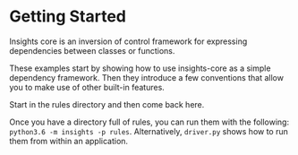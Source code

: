 # Getting Started
Insights core is an inversion of control framework for expressing dependencies
between classes or functions.

These examples start by showing how to use insights-core as a simple dependency
framework. Then they introduce a few conventions that allow you to make use of
other built-in features.

Start in the rules directory and then come back here.

Once you have a directory full of rules, you can run them with the following:
`python3.6 -m insights -p rules`. Alternatively, `driver.py` shows how to run
them from within an application.
